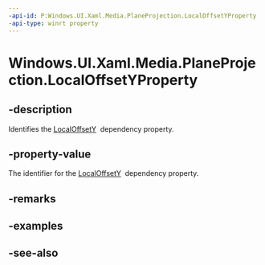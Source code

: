 ```yaml
---
-api-id: P:Windows.UI.Xaml.Media.PlaneProjection.LocalOffsetYProperty
-api-type: winrt property
---
```


<!-- Property syntax
public Windows.UI.Xaml.DependencyProperty LocalOffsetYProperty { get; }
-->

# Windows.UI.Xaml.Media.PlaneProjection.LocalOffsetYProperty

## -description
Identifies the [LocalOffsetY](planeprojection_localoffsety.md)  dependency property.



## -property-value
The identifier for the [LocalOffsetY](planeprojection_localoffsety.md)  dependency property.

## -remarks

## -examples

## -see-also
